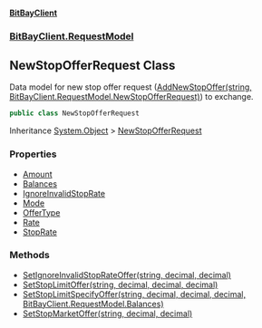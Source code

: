 #### [BitBayClient](./index.md 'index')
### [BitBayClient.RequestModel](./BitBayClient-RequestModel.md 'BitBayClient.RequestModel')
## NewStopOfferRequest Class
Data model for new stop offer request ([AddNewStopOffer(string, BitBayClient.RequestModel.NewStopOfferRequest)](./BitBayClient-PrivateStopTrading-AddNewStopOffer(string_BitBayClient-RequestModel-NewStopOfferRequest).md 'BitBayClient.PrivateStopTrading.AddNewStopOffer(string, BitBayClient.RequestModel.NewStopOfferRequest)')) to exchange.  
```csharp
public class NewStopOfferRequest
```
Inheritance [System.Object](https://docs.microsoft.com/en-us/dotnet/api/System.Object 'System.Object') &gt; [NewStopOfferRequest](./BitBayClient-RequestModel-NewStopOfferRequest.md 'BitBayClient.RequestModel.NewStopOfferRequest')  
### Properties
- [Amount](./BitBayClient-RequestModel-NewStopOfferRequest-Amount.md 'BitBayClient.RequestModel.NewStopOfferRequest.Amount')
- [Balances](./BitBayClient-RequestModel-NewStopOfferRequest-Balances.md 'BitBayClient.RequestModel.NewStopOfferRequest.Balances')
- [IgnoreInvalidStopRate](./BitBayClient-RequestModel-NewStopOfferRequest-IgnoreInvalidStopRate.md 'BitBayClient.RequestModel.NewStopOfferRequest.IgnoreInvalidStopRate')
- [Mode](./BitBayClient-RequestModel-NewStopOfferRequest-Mode.md 'BitBayClient.RequestModel.NewStopOfferRequest.Mode')
- [OfferType](./BitBayClient-RequestModel-NewStopOfferRequest-OfferType.md 'BitBayClient.RequestModel.NewStopOfferRequest.OfferType')
- [Rate](./BitBayClient-RequestModel-NewStopOfferRequest-Rate.md 'BitBayClient.RequestModel.NewStopOfferRequest.Rate')
- [StopRate](./BitBayClient-RequestModel-NewStopOfferRequest-StopRate.md 'BitBayClient.RequestModel.NewStopOfferRequest.StopRate')
### Methods
- [SetIgnoreInvalidStopRateOffer(string, decimal, decimal)](./BitBayClient-RequestModel-NewStopOfferRequest-SetIgnoreInvalidStopRateOffer(string_decimal_decimal).md 'BitBayClient.RequestModel.NewStopOfferRequest.SetIgnoreInvalidStopRateOffer(string, decimal, decimal)')
- [SetStopLimitOffer(string, decimal, decimal, decimal)](./BitBayClient-RequestModel-NewStopOfferRequest-SetStopLimitOffer(string_decimal_decimal_decimal).md 'BitBayClient.RequestModel.NewStopOfferRequest.SetStopLimitOffer(string, decimal, decimal, decimal)')
- [SetStopLimitSpecifyOffer(string, decimal, decimal, decimal, BitBayClient.RequestModel.Balances)](./BitBayClient-RequestModel-NewStopOfferRequest-SetStopLimitSpecifyOffer(string_decimal_decimal_decimal_BitBayClient-RequestModel-Balances).md 'BitBayClient.RequestModel.NewStopOfferRequest.SetStopLimitSpecifyOffer(string, decimal, decimal, decimal, BitBayClient.RequestModel.Balances)')
- [SetStopMarketOffer(string, decimal, decimal)](./BitBayClient-RequestModel-NewStopOfferRequest-SetStopMarketOffer(string_decimal_decimal).md 'BitBayClient.RequestModel.NewStopOfferRequest.SetStopMarketOffer(string, decimal, decimal)')

